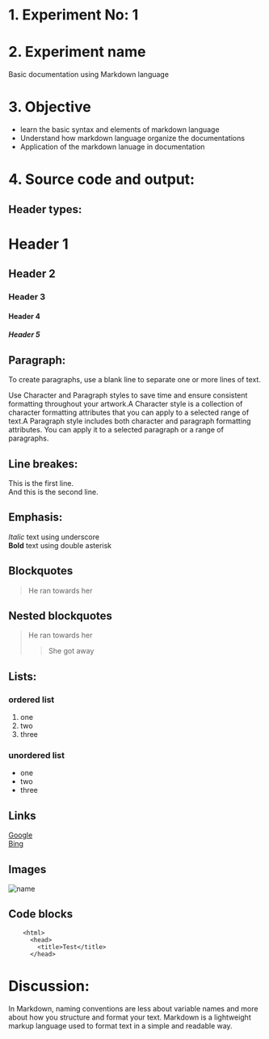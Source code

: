 # 1. Experiment No: 1
# 2. Experiment name 
Basic documentation using Markdown language
# 3. Objective
* learn the basic syntax and elements of markdown language
* Understand how markdown language organize the documentations
* Application of the markdown lanuage in documentation

# 4. Source code and output:
 ## Header types: <br>

# Header 1
## Header 2
### Header 3
#### Header 4
##### Header 5

## Paragraph:
To create paragraphs, use a blank line to separate one or more lines of text.

Use Character and Paragraph styles to save time and ensure consistent formatting throughout your artwork.A Character style is a collection of character formatting attributes that you can apply to a selected range of text.A Paragraph style includes both character and paragraph formatting attributes. You can apply it to a selected paragraph or a range of paragraphs.
## Line breakes:
This is the first line.<br>
And this is the second line.
## Emphasis:
_Italic_ text using underscore<br>
**Bold** text using double asterisk
## Blockquotes
> He ran towards her
## Nested blockquotes
> He ran towards her
>> She got away
## Lists:
### ordered list
 1. one
 2. two
 3. three
### unordered list
* one
* two
* three
## Links
[Google](www.google.com)  
[Bing](www.bing.com) 
## Images
![name](url)

## Code blocks

        <html>
          <head>
            <title>Test</title>
          </head>

# Discussion:
In Markdown, naming conventions are less about variable names and more about how you structure and format your text. Markdown is a lightweight markup language used to format text in a simple and readable way.